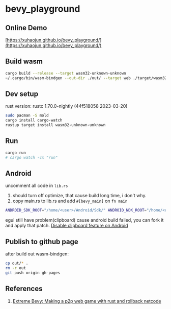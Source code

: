 # bevy_playground

## Online Demo

[https://xuhaojun.github.io/bevy_playground/](https://xuhaojun.github.io/bevy_playground/)

## Build wasm

```sh
cargo build --release --target wasm32-unknown-unknown
~/.cargo/bin/wasm-bindgen --out-dir ./out/ --target web ./target/wasm32-unknown-unknown/release/bevy_playground.wasm
```

## Dev setup

rust version: rustc 1.70.0-nightly (44f518058 2023-03-20)

```sh
sudo pacman -S mold
cargo install cargo-watch
rustup target install wasm32-unknown-unknown
```

## Run

```sh
cargo run
# cargo watch -cx "run"
```

## Android

uncomment all code in `lib.rs`

1. should turn off optimize, that cause build long time, i don't why.
2. copy main.rs to lib.rs and add `#[bevy_main]` on `fn main`

```sh
ANDROID_SDK_ROOT="/home/<user>/Android/Sdk/" ANDROID_NDK_ROOT="/home/<user>/Android/Sdk/ndk/<version>" cargo apk run
```

egui still have problem(clipboard) cause android build failed, you can fork it and apply that patch.
[Disable clipboard feature on Android](https://github.com/paulotten/egui/commit/68cdf23d93661c4c4508f8d83118eaba4055570a)

## Publish to github page

after build out wasm-bindgen:

```sh
cp out/* .
rm -r out
git push origin gh-pages
```

## References

1. [Extreme Bevy: Making a p2p web game with rust and rollback netcode](https://johanhelsing.studio/posts/extreme-bevy)
